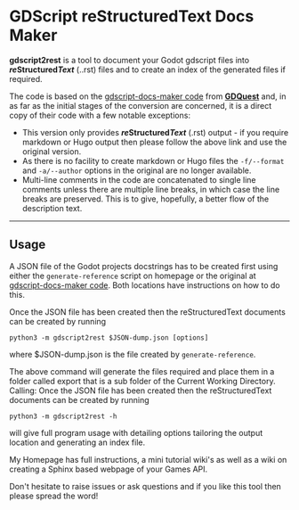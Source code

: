 # GDScript reStructuredText Docs Maker

**gdscript2rest** is a tool to document your Godot gdscript files into ***re*****Structured*****Text*** (..rst) files and to create an index of the generated files if required.

The code is based on the [gdscript-docs-maker code](https://github.com/GDQuest/gdscript-docs-maker) from [**GDQuest**](https://www.gdquest.com/) and, in as far as the initial stages of the conversion are concerned, it is a direct copy of their code with a few notable exceptions:
- This version only provides ***re*****Structured*****Text*** (.rst) output - if you require markdown or Hugo output then please follow the above link and use the original version.
- As there is no facility to create markdown or Hugo files the `-f/--format` and  `-a/--author` options in the original are no longer available.
- Multi-line comments in the code are concatenated to single line comments unless there are multiple  line breaks, in which case the line breaks are preserved.  This is to give, hopefully, a better flow of the description text.

---
## Usage

A JSON file of the Godot projects docstrings has to be created first using either the ```generate-reference``` script on homepage or the original at [gdscript-docs-maker code](https://github.com/GDQuest/gdscript-docs-maker). Both locations have instructions on how to do this. 

Once the JSON file has been created then the reStructuredText documents can be created by running
```
python3 -m gdscript2rest $JSON-dump.json [options]
```
where $JSON-dump.json is the file created by ```generate-reference```.  

The above command will generate the files required and place them in a folder called export that is a sub folder of the Current Working Directory.  Calling:
Once the JSON file has been created then the reStructuredText documents can be created by running
```
python3 -m gdscript2rest -h
```

will give full program usage with detailing options tailoring the output location and generating an index file.

My Homepage has full instructions, a mini tutorial wiki's as well as a wiki on creating a Sphinx based webpage of your Games API.

Don't hesitate to raise issues or ask questions and if you like this tool then please spread the word!